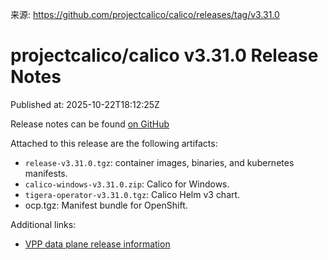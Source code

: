 来源: https://github.com/projectcalico/calico/releases/tag/v3.31.0

# projectcalico/calico v3.31.0 Release Notes

Published at: 2025-10-22T18:12:25Z

Release notes can be found [on GitHub](https://github.com/projectcalico/calico/blob/release-v3.31/release-notes/v3.31.0-release-notes.md)

Attached to this release are the following artifacts:

- `release-v3.31.0.tgz`: container images, binaries, and kubernetes manifests.
- `calico-windows-v3.31.0.zip`: Calico for Windows.
- `tigera-operator-v3.31.0.tgz`: Calico Helm v3 chart.
- ocp.tgz: Manifest bundle for OpenShift.

Additional links:

- [VPP data plane release information](https://github.com/projectcalico/vpp-dataplane/blob/master/RELEASE_NOTES.md)


